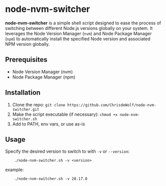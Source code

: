 # node-nvm-switcher
**node-nvm-switcher** is a simple shell script designed to ease the process of switching between different Node.js versions globally on your system. It leverages the Node Version Manager (`nvm`) and Node Package Manager (`npm`) to automatically install the specified Node version and associated NPM version globally.

**Prerequisites**
--
  * Node Version Manager (nvm)
  * Node Package Manager (npm)

**Installation**
--
  1. Clone the repo: ```git clone https://github.com/ChrisdeWolf/node-nvm-switcher.git```
  2. Make the script executable (if necessary): ```chmod +x node-nvm-switcher.sh```
  3. Add to PATH, env vars, or use as-is

**Usage**
--
  Specify the desired version to switch to with `-v` or `--version`:
  
        ./node-nvm-switcher.sh -v <version>

  example:

        ./node-nvm-switcher.sh -v 20.17.0
